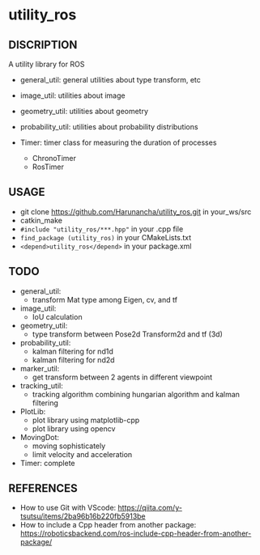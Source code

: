 # utility_ros

## DISCRIPTION

A utility library for ROS

- general_util: general utilities about type transform, etc
- image_util: utilities about image
- geometry_util: utilities about geometry
- probability_util: utilities about probability distributions

- Timer: timer class for measuring the duration of processes
    - ChronoTimer
    - RosTimer

## USAGE

- git clone https://github.com/Harunancha/utility_ros.git in your_ws/src
- catkin_make
- `#include "utility_ros/***.hpp"` in your .cpp file
- `find_package (utility_ros)` in your CMakeLists.txt
- `<depend>utility_ros</depend>` in your package.xml

## TODO

- general_util: 
    * transform Mat type among Eigen, cv, and tf
- image_util: 
    * IoU calculation
- geometry_util: 
    * type transform between Pose2d Transform2d and tf (3d)
- probability_util: 
    * kalman filtering for nd1d
    * kalman filtering for nd2d
- marker_util: 
    * get transform between 2 agents in different viewpoint
- tracking_util: 
    * tracking algorithm combining hungarian algorithm and kalman filtering
- PlotLib:
    * plot library using matplotlib-cpp
    * plot library using opencv
- MovingDot: 
    * moving sophisticately
    * limit velocity and acceleration
- Timer: complete

## REFERENCES

- How to use Git with VScode: https://qiita.com/y-tsutsu/items/2ba96b16b220fb5913be
- How to include a Cpp header from another package: https://roboticsbackend.com/ros-include-cpp-header-from-another-package/